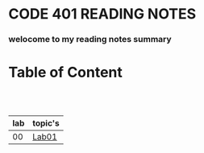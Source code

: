 # CODE 401 READING NOTES

### welocome to my reading notes summary

# Table of Content

<br><br>

| lab | topic's                                                                                                                            |
| --- | ---------------------------------------------------------------------------------------------------------------------------------- |
| 00  | [Lab01](https://amarh-ayman.github.io/reading-notes/Code%20401%20-%20Advanced%20Software%20Development/Code%20401%20Reading_Notes) |
